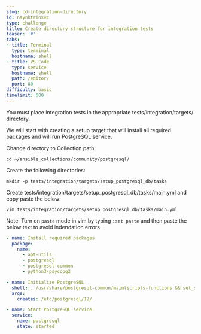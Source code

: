 ```yaml
---
slug: cd-integration-directory
id: nsynktrioxvc
type: challenge
title: Create directory structure for integration tests
teaser: '#'
tabs:
- title: Terminal
  type: terminal
  hostname: shell
- title: VS Code
  type: service
  hostname: shell
  path: /editor/
  port: 80
difficulty: basic
timelimit: 600
---
```

You must place integration tests in the appropriate tests/integration/targets/ directory.

We will start with creating a setup target that will install all required packages and will run PostgreSQL service.

Change directory to Collection path:

```
cd ~/ansible_collections/community/postgresql/
```

Create the following directories:

```
mkdir -p tests/integration/targets/setup_postgresql_db/tasks
```

Create tests/integration/targets/setup_postgresql_db/tasks/main.yml and copy paste the below:

```
vim tests/integration/targets/setup_postgresql_db/tasks/main.yml
```

Note: Turn on `paste` mode in vim by typing `:set paste` and then paste the below text to avoid indendation errors.

```yaml
- name: Install required packages
  package:
    name:
      - apt-utils
      - postgresql
      - postgresql-common
      - python3-psycopg2

- name: Initialize PostgreSQL
  shell: . /usr/share/postgresql-common/maintscripts-functions && set_system_locale && /usr/bin/pg_createcluster -u postgres 12 main
  args:
    creates: /etc/postgresql/12/

- name: Start PostgreSQL service
  service:
    name: postgresql
    state: started
```